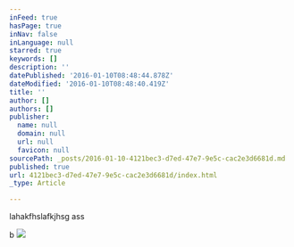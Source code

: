 ```yaml
---
inFeed: true
hasPage: true
inNav: false
inLanguage: null
starred: true
keywords: []
description: ''
datePublished: '2016-01-10T08:48:44.878Z'
dateModified: '2016-01-10T08:48:40.419Z'
title: ''
author: []
authors: []
publisher:
  name: null
  domain: null
  url: null
  favicon: null
sourcePath: _posts/2016-01-10-4121bec3-d7ed-47e7-9e5c-cac2e3d6681d.md
published: true
url: 4121bec3-d7ed-47e7-9e5c-cac2e3d6681d/index.html
_type: Article

---
```

lahakfhslafkjhsg ass

b
![](https://the-grid-user-content.s3-us-west-2.amazonaws.com/bea49c9f-f078-4751-8c1e-9daf1ece6190.jpg)